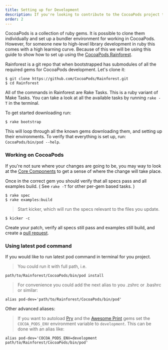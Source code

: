 ```yaml
---
title: Setting up for Development
description: If you're looking to contribute to the CocoaPods project through feature additions or bug fixes, follow these instructions on setting up your development environment.
order: 2
---
```


CocoaPods is a collection of ruby gems. It is possible to clone them individually and set up a bundler environment for working in CocoaPods. However, for someone new to high-level library development in ruby this comes with a high learning curve. Because of this we will be using this guide to show how to set up using the [CocoaPods Rainforest](https://github.com/CocoaPods/Rainforest).

Rainforest is a git repo that when bootstrapped has submodules of all the required gems for CocoaPods development. Let's clone it:

```shell
$ git clone https://github.com/CocoaPods/Rainforest.git
$ cd Rainforest
```
All of the commands in Rainforest are Rake Tasks. This is a ruby variant of Make Tasks. You can take a look at all the available tasks by running `rake -T` in the terminal.

To get started downloading run:

```shell
$ rake bootstrap
```

This will loop through all the known gems downloading them, and setting up their environments. To verify that everything is set up, run: `CocoaPods/bin/pod --help`.

### Working on CocoaPods

If you're not sure where your changes are going to be, you may way to look at the [Core Components](http://guides.cocoapods.org/contributing/components) to get a sense of where the change will take place.

Once in the correct gem you should verify that all specs pass and all examples build. ( See `rake -T` for other per-gem based tasks. )

```shell
$ rake spec
$ rake examples:build
```

> Start kicker, which will run the specs relevant to the files you update.

```shell
$ kicker -c
```

Create your patch, verify all specs still pass and examples still build, and create a [pull request](https://github.com/CocoaPods/CocoaPods/compare).

### Using latest pod command

If you would like to run latest pod command in terminal for you project.

> You could run it with full path, i.e.

```shell
path/to/Rainforest/CocoaPods/bin/pod install
```

> For convenience you could add the next alias to you .zshrc or .bashrc or similar:

```shell
alias pod-dev='path/to/Rainforest/CocoaPods/bin/pod'
```

Other advanced aliases:

> If you want to autoload [Pry](https://github.com/pry/pry) and the [Awesome Print](https://github.com/michaeldv/awesome_print) gems set the ```COCOA_PODS_ENV``` environment variable to ```development```. This can be done with an alias like:

```shell
alias pod-dev='COCOA_PODS_ENV=development path/to/Rainforest/CocoaPods/bin/pod'
```
